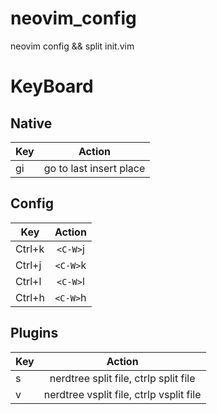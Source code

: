 # neovim_config

neovim config &amp;&amp; split init.vim

# KeyBoard

## Native

| Key |         Action          |
| --- | :---------------------: |
| gi  | go to last insert place |

## Config

| Key    |  Action  |
| ------ | :------: |
| Ctrl+k | `<C-W>`j |
| Ctrl+j | `<C-W>`k |
| Ctrl+l | `<C-W>`l |
| Ctrl+h | `<C-W>`h |

## Plugins

| Key |                 Action                  |
| --- | :-------------------------------------: |
| s   |  nerdtree split file, ctrlp split file  |
| v   | nerdtree vsplit file, ctrlp vsplit file |
